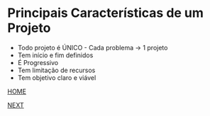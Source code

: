 ﻿# Principais Características de um Projeto

* Todo projeto é ÚNICO - Cada problema -> 1 projeto
* Tem início e fim definidos
* É Progressivo
* Tem limitação de recursos
* Tem objetivo claro e viável

[HOME](/README.md)

[NEXT]()
